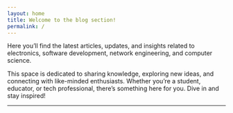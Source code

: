 ```yaml
---
layout: home
title: Welcome to the blog section!
permalink: /
---
```


Here you’ll find the latest articles, updates, and insights related to electronics, software development, network engineering, and computer science.

This space is dedicated to sharing knowledge, exploring new ideas, and connecting with like-minded enthusiasts. Whether you’re a student, educator, or tech professional, there’s something here for you. Dive in and stay inspired!

---